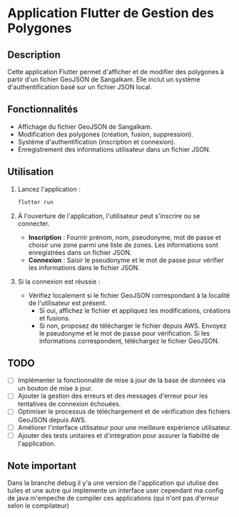 
# Application Flutter de Gestion des Polygones

## Description
Cette application Flutter permet d'afficher et de modifier des polygones à partir d'un fichier GeoJSON de Sangalkam. Elle inclut un système d'authentification basé sur un fichier JSON local.

## Fonctionnalités
- Affichage du fichier GeoJSON de Sangalkam.
- Modification des polygones (création, fusion, suppression).
- Système d'authentification (inscription et connexion).
- Enregistrement des informations utilisateur dans un fichier JSON.


## Utilisation
1. Lancez l'application :
   ```bash
   flutter run
   ```
2. À l'ouverture de l'application, l'utilisateur peut s'inscrire ou se connecter.
   - **Inscription** : Fournir prénom, nom, pseudonyme, mot de passe et choisir une zone parmi une liste de zones. Les informations sont enregistrées dans un fichier JSON.
   - **Connexion** : Saisir le pseudonyme et le mot de passe pour vérifier les informations dans le fichier JSON.

3. Si la connexion est réussie :
   - Vérifiez localement si le fichier GeoJSON correspondant à la localité de l'utilisateur est présent.
     - Si oui, affichez le fichier et appliquez les modifications, créations et fusions.
     - Si non, proposez de télécharger le fichier depuis AWS. Envoyez le pseudonyme et le mot de passe pour vérification. Si les informations correspondent, téléchargez le fichier GeoJSON.

## TODO
- [ ] Implémenter la fonctionnalité de mise à jour de la base de données via un bouton de mise à jour.
- [ ] Ajouter la gestion des erreurs et des messages d'erreur pour les tentatives de connexion échouées.
- [ ] Optimiser le processus de téléchargement et de vérification des fichiers GeoJSON depuis AWS.
- [ ] Améliorer l'interface utilisateur pour une meilleure expérience utilisateur.
- [ ] Ajouter des tests unitaires et d'intégration pour assurer la fiabilité de l'application.
## Note important 
Dans la branche debug il y'a une version de l'application qui utulise des tuiles et une autre qui implemente un interface user
cependant ma config de java m'empeche de compiler ces applications (qui n'ont pas d'erreur selon le compilateur)

